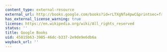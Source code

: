 ```yaml
---
content_type: external-resource
external_url: http://books.google.com/books?id=rLTXgNfa4pwC&printsec=frontcover
has_external_license_warning: true
license: https://en.wikipedia.org/wiki/All_rights_reserved
status: ''
title: Google Books
uid: 45815b63-3985-46dc-b337-2e9de9e6db6a
wayback_url: ''
---
```

